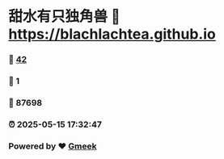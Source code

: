 # 甜水有只独角兽 :link: https://blachlachtea.github.io 
### :page_facing_up: [42](https://blachlachtea.github.io/tag.html) 
### :speech_balloon: 1 
### :hibiscus: 87698 
### :alarm_clock: 2025-05-15 17:32:47 
### Powered by :heart: [Gmeek](https://github.com/Meekdai/Gmeek)
